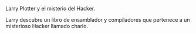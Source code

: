 Larry Plotter y el misterio del Hacker.

Larry descubre un libro de ensamblador y compiladores que pertenece a un misterioso Hacker llamado charlo.